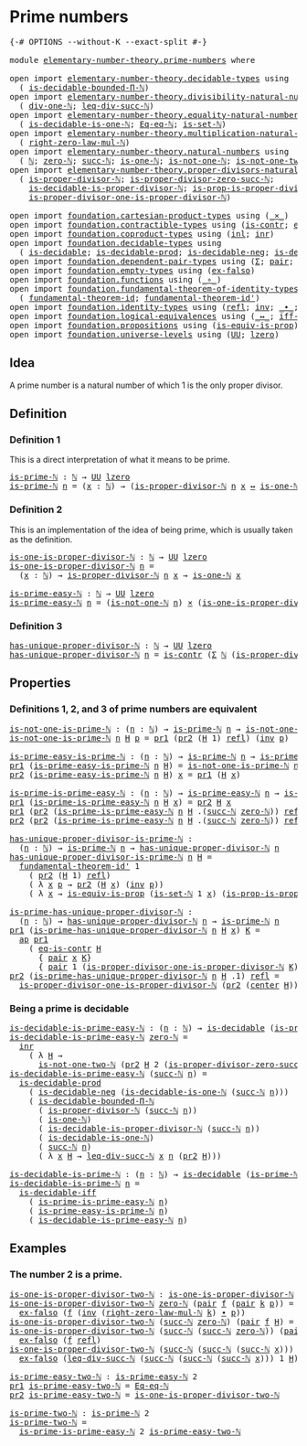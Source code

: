 # Prime numbers

<pre class="Agda"><a id="26" class="Symbol">{-#</a> <a id="30" class="Keyword">OPTIONS</a> <a id="38" class="Pragma">--without-K</a> <a id="50" class="Pragma">--exact-split</a> <a id="64" class="Symbol">#-}</a>

<a id="69" class="Keyword">module</a> <a id="76" href="elementary-number-theory.prime-numbers.html" class="Module">elementary-number-theory.prime-numbers</a> <a id="115" class="Keyword">where</a>

<a id="122" class="Keyword">open</a> <a id="127" class="Keyword">import</a> <a id="134" href="elementary-number-theory.decidable-types.html" class="Module">elementary-number-theory.decidable-types</a> <a id="175" class="Keyword">using</a>
  <a id="183" class="Symbol">(</a> <a id="185" href="elementary-number-theory.decidable-types.html#4774" class="Function">is-decidable-bounded-Π-ℕ</a><a id="209" class="Symbol">)</a>
<a id="211" class="Keyword">open</a> <a id="216" class="Keyword">import</a> <a id="223" href="elementary-number-theory.divisibility-natural-numbers.html" class="Module">elementary-number-theory.divisibility-natural-numbers</a> <a id="277" class="Keyword">using</a>
  <a id="285" class="Symbol">(</a> <a id="287" href="elementary-number-theory.divisibility-natural-numbers.html#2524" class="Function">div-one-ℕ</a><a id="296" class="Symbol">;</a> <a id="298" href="elementary-number-theory.divisibility-natural-numbers.html#8267" class="Function">leq-div-succ-ℕ</a><a id="312" class="Symbol">)</a>
<a id="314" class="Keyword">open</a> <a id="319" class="Keyword">import</a> <a id="326" href="elementary-number-theory.equality-natural-numbers.html" class="Module">elementary-number-theory.equality-natural-numbers</a> <a id="376" class="Keyword">using</a>
  <a id="384" class="Symbol">(</a> <a id="386" href="elementary-number-theory.equality-natural-numbers.html#3412" class="Function">is-decidable-is-one-ℕ</a><a id="407" class="Symbol">;</a> <a id="409" href="elementary-number-theory.equality-natural-numbers.html#2029" class="Function">Eq-eq-ℕ</a><a id="416" class="Symbol">;</a> <a id="418" href="elementary-number-theory.equality-natural-numbers.html#2249" class="Function">is-set-ℕ</a><a id="426" class="Symbol">)</a>
<a id="428" class="Keyword">open</a> <a id="433" class="Keyword">import</a> <a id="440" href="elementary-number-theory.multiplication-natural-numbers.html" class="Module">elementary-number-theory.multiplication-natural-numbers</a> <a id="496" class="Keyword">using</a>
  <a id="504" class="Symbol">(</a> <a id="506" href="elementary-number-theory.multiplication-natural-numbers.html#1893" class="Function">right-zero-law-mul-ℕ</a><a id="526" class="Symbol">)</a>
<a id="528" class="Keyword">open</a> <a id="533" class="Keyword">import</a> <a id="540" href="elementary-number-theory.natural-numbers.html" class="Module">elementary-number-theory.natural-numbers</a> <a id="581" class="Keyword">using</a>
  <a id="589" class="Symbol">(</a> <a id="591" href="elementary-number-theory.natural-numbers.html#1444" class="Datatype">ℕ</a><a id="592" class="Symbol">;</a> <a id="594" href="elementary-number-theory.natural-numbers.html#1465" class="InductiveConstructor">zero-ℕ</a><a id="600" class="Symbol">;</a> <a id="602" href="elementary-number-theory.natural-numbers.html#1478" class="InductiveConstructor">succ-ℕ</a><a id="608" class="Symbol">;</a> <a id="610" href="elementary-number-theory.natural-numbers.html#1988" class="Function">is-one-ℕ</a><a id="618" class="Symbol">;</a> <a id="620" href="elementary-number-theory.natural-numbers.html#2080" class="Function">is-not-one-ℕ</a><a id="632" class="Symbol">;</a> <a id="634" href="elementary-number-theory.natural-numbers.html#3695" class="Function">is-not-one-two-ℕ</a><a id="650" class="Symbol">)</a>
<a id="652" class="Keyword">open</a> <a id="657" class="Keyword">import</a> <a id="664" href="elementary-number-theory.proper-divisors-natural-numbers.html" class="Module">elementary-number-theory.proper-divisors-natural-numbers</a> <a id="721" class="Keyword">using</a>
  <a id="729" class="Symbol">(</a> <a id="731" href="elementary-number-theory.proper-divisors-natural-numbers.html#1474" class="Function">is-proper-divisor-ℕ</a><a id="750" class="Symbol">;</a> <a id="752" href="elementary-number-theory.proper-divisors-natural-numbers.html#1796" class="Function">is-proper-divisor-zero-succ-ℕ</a><a id="781" class="Symbol">;</a>
    <a id="787" href="elementary-number-theory.proper-divisors-natural-numbers.html#1563" class="Function">is-decidable-is-proper-divisor-ℕ</a><a id="819" class="Symbol">;</a> <a id="821" href="elementary-number-theory.proper-divisors-natural-numbers.html#2242" class="Function">is-prop-is-proper-divisor-ℕ</a><a id="848" class="Symbol">;</a>
    <a id="854" href="elementary-number-theory.proper-divisors-natural-numbers.html#2624" class="Function">is-proper-divisor-one-is-proper-divisor-ℕ</a><a id="895" class="Symbol">)</a>
    
<a id="902" class="Keyword">open</a> <a id="907" class="Keyword">import</a> <a id="914" href="foundation.cartesian-product-types.html" class="Module">foundation.cartesian-product-types</a> <a id="949" class="Keyword">using</a> <a id="955" class="Symbol">(</a><a id="956" href="foundation-core.cartesian-product-types.html#577" class="Function Operator">_×_</a><a id="959" class="Symbol">)</a>
<a id="961" class="Keyword">open</a> <a id="966" class="Keyword">import</a> <a id="973" href="foundation.contractible-types.html" class="Module">foundation.contractible-types</a> <a id="1003" class="Keyword">using</a> <a id="1009" class="Symbol">(</a><a id="1010" href="foundation-core.contractible-types.html#992" class="Function">is-contr</a><a id="1018" class="Symbol">;</a> <a id="1020" href="foundation-core.contractible-types.html#1299" class="Function">eq-is-contr</a><a id="1031" class="Symbol">;</a> <a id="1033" href="foundation-core.contractible-types.html#1085" class="Function">center</a><a id="1039" class="Symbol">)</a>
<a id="1041" class="Keyword">open</a> <a id="1046" class="Keyword">import</a> <a id="1053" href="foundation.coproduct-types.html" class="Module">foundation.coproduct-types</a> <a id="1080" class="Keyword">using</a> <a id="1086" class="Symbol">(</a><a id="1087" href="foundation.coproduct-types.html#1239" class="InductiveConstructor">inl</a><a id="1090" class="Symbol">;</a> <a id="1092" href="foundation.coproduct-types.html#1262" class="InductiveConstructor">inr</a><a id="1095" class="Symbol">)</a>
<a id="1097" class="Keyword">open</a> <a id="1102" class="Keyword">import</a> <a id="1109" href="foundation.decidable-types.html" class="Module">foundation.decidable-types</a> <a id="1136" class="Keyword">using</a>
  <a id="1144" class="Symbol">(</a> <a id="1146" href="foundation.decidable-types.html#1905" class="Function">is-decidable</a><a id="1158" class="Symbol">;</a> <a id="1160" href="foundation.decidable-types.html#3323" class="Function">is-decidable-prod</a><a id="1177" class="Symbol">;</a> <a id="1179" href="foundation.decidable-types.html#4740" class="Function">is-decidable-neg</a><a id="1195" class="Symbol">;</a> <a id="1197" href="foundation.decidable-types.html#5050" class="Function">is-decidable-iff</a><a id="1213" class="Symbol">)</a>
<a id="1215" class="Keyword">open</a> <a id="1220" class="Keyword">import</a> <a id="1227" href="foundation.dependent-pair-types.html" class="Module">foundation.dependent-pair-types</a> <a id="1259" class="Keyword">using</a> <a id="1265" class="Symbol">(</a><a id="1266" href="foundation-core.dependent-pair-types.html#502" class="Record">Σ</a><a id="1267" class="Symbol">;</a> <a id="1269" href="foundation-core.dependent-pair-types.html#575" class="InductiveConstructor">pair</a><a id="1273" class="Symbol">;</a> <a id="1275" href="foundation-core.dependent-pair-types.html#592" class="Field">pr1</a><a id="1278" class="Symbol">;</a> <a id="1280" href="foundation-core.dependent-pair-types.html#604" class="Field">pr2</a><a id="1283" class="Symbol">)</a>
<a id="1285" class="Keyword">open</a> <a id="1290" class="Keyword">import</a> <a id="1297" href="foundation.empty-types.html" class="Module">foundation.empty-types</a> <a id="1320" class="Keyword">using</a> <a id="1326" class="Symbol">(</a><a id="1327" href="foundation-core.empty-types.html#1147" class="Function">ex-falso</a><a id="1335" class="Symbol">)</a>
<a id="1337" class="Keyword">open</a> <a id="1342" class="Keyword">import</a> <a id="1349" href="foundation.functions.html" class="Module">foundation.functions</a> <a id="1370" class="Keyword">using</a> <a id="1376" class="Symbol">(</a><a id="1377" href="foundation-core.functions.html#407" class="Function Operator">_∘_</a><a id="1380" class="Symbol">)</a>
<a id="1382" class="Keyword">open</a> <a id="1387" class="Keyword">import</a> <a id="1394" href="foundation.fundamental-theorem-of-identity-types.html" class="Module">foundation.fundamental-theorem-of-identity-types</a> <a id="1443" class="Keyword">using</a>
  <a id="1451" class="Symbol">(</a> <a id="1453" href="foundation-core.fundamental-theorem-of-identity-types.html#1888" class="Function">fundamental-theorem-id</a><a id="1475" class="Symbol">;</a> <a id="1477" href="foundation-core.fundamental-theorem-of-identity-types.html#2160" class="Function">fundamental-theorem-id&#39;</a><a id="1500" class="Symbol">)</a>
<a id="1502" class="Keyword">open</a> <a id="1507" class="Keyword">import</a> <a id="1514" href="foundation.identity-types.html" class="Module">foundation.identity-types</a> <a id="1540" class="Keyword">using</a> <a id="1546" class="Symbol">(</a><a id="1547" href="foundation-core.identity-types.html#1807" class="InductiveConstructor">refl</a><a id="1551" class="Symbol">;</a> <a id="1553" href="foundation-core.identity-types.html#2716" class="Function">inv</a><a id="1556" class="Symbol">;</a> <a id="1558" href="foundation-core.identity-types.html#2412" class="Function Operator">_∙_</a><a id="1561" class="Symbol">;</a> <a id="1563" href="foundation-core.identity-types.html#3990" class="Function">ap</a><a id="1565" class="Symbol">)</a>
<a id="1567" class="Keyword">open</a> <a id="1572" class="Keyword">import</a> <a id="1579" href="foundation.logical-equivalences.html" class="Module">foundation.logical-equivalences</a> <a id="1611" class="Keyword">using</a> <a id="1617" class="Symbol">(</a><a id="1618" href="foundation-core.logical-equivalences.html#886" class="Function Operator">_↔_</a><a id="1621" class="Symbol">;</a> <a id="1623" href="foundation-core.logical-equivalences.html#1814" class="Function">iff-equiv</a><a id="1632" class="Symbol">)</a>
<a id="1634" class="Keyword">open</a> <a id="1639" class="Keyword">import</a> <a id="1646" href="foundation.propositions.html" class="Module">foundation.propositions</a> <a id="1670" class="Keyword">using</a> <a id="1676" class="Symbol">(</a><a id="1677" href="foundation-core.propositions.html#3682" class="Function">is-equiv-is-prop</a><a id="1693" class="Symbol">)</a>
<a id="1695" class="Keyword">open</a> <a id="1700" class="Keyword">import</a> <a id="1707" href="foundation.universe-levels.html" class="Module">foundation.universe-levels</a> <a id="1734" class="Keyword">using</a> <a id="1740" class="Symbol">(</a><a id="1741" href="foundation-core.universe-levels.html#222" class="Primitive">UU</a><a id="1743" class="Symbol">;</a> <a id="1745" href="Agda.Primitive.html#764" class="Primitive">lzero</a><a id="1750" class="Symbol">)</a>
</pre>
## Idea

A prime number is a natural number of which 1 is the only proper divisor.

## Definition

### Definition 1

This is a direct interpretation of what it means to be prime.

<pre class="Agda"><a id="is-prime-ℕ"></a><a id="1945" href="elementary-number-theory.prime-numbers.html#1945" class="Function">is-prime-ℕ</a> <a id="1956" class="Symbol">:</a> <a id="1958" href="elementary-number-theory.natural-numbers.html#1444" class="Datatype">ℕ</a> <a id="1960" class="Symbol">→</a> <a id="1962" href="foundation-core.universe-levels.html#222" class="Primitive">UU</a> <a id="1965" href="Agda.Primitive.html#764" class="Primitive">lzero</a>
<a id="1971" href="elementary-number-theory.prime-numbers.html#1945" class="Function">is-prime-ℕ</a> <a id="1982" href="elementary-number-theory.prime-numbers.html#1982" class="Bound">n</a> <a id="1984" class="Symbol">=</a> <a id="1986" class="Symbol">(</a><a id="1987" href="elementary-number-theory.prime-numbers.html#1987" class="Bound">x</a> <a id="1989" class="Symbol">:</a> <a id="1991" href="elementary-number-theory.natural-numbers.html#1444" class="Datatype">ℕ</a><a id="1992" class="Symbol">)</a> <a id="1994" class="Symbol">→</a> <a id="1996" class="Symbol">(</a><a id="1997" href="elementary-number-theory.proper-divisors-natural-numbers.html#1474" class="Function">is-proper-divisor-ℕ</a> <a id="2017" href="elementary-number-theory.prime-numbers.html#1982" class="Bound">n</a> <a id="2019" href="elementary-number-theory.prime-numbers.html#1987" class="Bound">x</a> <a id="2021" href="foundation-core.logical-equivalences.html#886" class="Function Operator">↔</a> <a id="2023" href="elementary-number-theory.natural-numbers.html#1988" class="Function">is-one-ℕ</a> <a id="2032" href="elementary-number-theory.prime-numbers.html#1987" class="Bound">x</a><a id="2033" class="Symbol">)</a>
</pre>
### Definition 2

This is an implementation of the idea of being prime, which is usually taken as the definition.

<pre class="Agda"><a id="is-one-is-proper-divisor-ℕ"></a><a id="2163" href="elementary-number-theory.prime-numbers.html#2163" class="Function">is-one-is-proper-divisor-ℕ</a> <a id="2190" class="Symbol">:</a> <a id="2192" href="elementary-number-theory.natural-numbers.html#1444" class="Datatype">ℕ</a> <a id="2194" class="Symbol">→</a> <a id="2196" href="foundation-core.universe-levels.html#222" class="Primitive">UU</a> <a id="2199" href="Agda.Primitive.html#764" class="Primitive">lzero</a>
<a id="2205" href="elementary-number-theory.prime-numbers.html#2163" class="Function">is-one-is-proper-divisor-ℕ</a> <a id="2232" href="elementary-number-theory.prime-numbers.html#2232" class="Bound">n</a> <a id="2234" class="Symbol">=</a>
  <a id="2238" class="Symbol">(</a><a id="2239" href="elementary-number-theory.prime-numbers.html#2239" class="Bound">x</a> <a id="2241" class="Symbol">:</a> <a id="2243" href="elementary-number-theory.natural-numbers.html#1444" class="Datatype">ℕ</a><a id="2244" class="Symbol">)</a> <a id="2246" class="Symbol">→</a> <a id="2248" href="elementary-number-theory.proper-divisors-natural-numbers.html#1474" class="Function">is-proper-divisor-ℕ</a> <a id="2268" href="elementary-number-theory.prime-numbers.html#2232" class="Bound">n</a> <a id="2270" href="elementary-number-theory.prime-numbers.html#2239" class="Bound">x</a> <a id="2272" class="Symbol">→</a> <a id="2274" href="elementary-number-theory.natural-numbers.html#1988" class="Function">is-one-ℕ</a> <a id="2283" href="elementary-number-theory.prime-numbers.html#2239" class="Bound">x</a>

<a id="is-prime-easy-ℕ"></a><a id="2286" href="elementary-number-theory.prime-numbers.html#2286" class="Function">is-prime-easy-ℕ</a> <a id="2302" class="Symbol">:</a> <a id="2304" href="elementary-number-theory.natural-numbers.html#1444" class="Datatype">ℕ</a> <a id="2306" class="Symbol">→</a> <a id="2308" href="foundation-core.universe-levels.html#222" class="Primitive">UU</a> <a id="2311" href="Agda.Primitive.html#764" class="Primitive">lzero</a>
<a id="2317" href="elementary-number-theory.prime-numbers.html#2286" class="Function">is-prime-easy-ℕ</a> <a id="2333" href="elementary-number-theory.prime-numbers.html#2333" class="Bound">n</a> <a id="2335" class="Symbol">=</a> <a id="2337" class="Symbol">(</a><a id="2338" href="elementary-number-theory.natural-numbers.html#2080" class="Function">is-not-one-ℕ</a> <a id="2351" href="elementary-number-theory.prime-numbers.html#2333" class="Bound">n</a><a id="2352" class="Symbol">)</a> <a id="2354" href="foundation-core.cartesian-product-types.html#577" class="Function Operator">×</a> <a id="2356" class="Symbol">(</a><a id="2357" href="elementary-number-theory.prime-numbers.html#2163" class="Function">is-one-is-proper-divisor-ℕ</a> <a id="2384" href="elementary-number-theory.prime-numbers.html#2333" class="Bound">n</a><a id="2385" class="Symbol">)</a>
</pre>
### Definition 3

<pre class="Agda"><a id="has-unique-proper-divisor-ℕ"></a><a id="2418" href="elementary-number-theory.prime-numbers.html#2418" class="Function">has-unique-proper-divisor-ℕ</a> <a id="2446" class="Symbol">:</a> <a id="2448" href="elementary-number-theory.natural-numbers.html#1444" class="Datatype">ℕ</a> <a id="2450" class="Symbol">→</a> <a id="2452" href="foundation-core.universe-levels.html#222" class="Primitive">UU</a> <a id="2455" href="Agda.Primitive.html#764" class="Primitive">lzero</a>
<a id="2461" href="elementary-number-theory.prime-numbers.html#2418" class="Function">has-unique-proper-divisor-ℕ</a> <a id="2489" href="elementary-number-theory.prime-numbers.html#2489" class="Bound">n</a> <a id="2491" class="Symbol">=</a> <a id="2493" href="foundation-core.contractible-types.html#992" class="Function">is-contr</a> <a id="2502" class="Symbol">(</a><a id="2503" href="foundation-core.dependent-pair-types.html#502" class="Record">Σ</a> <a id="2505" href="elementary-number-theory.natural-numbers.html#1444" class="Datatype">ℕ</a> <a id="2507" class="Symbol">(</a><a id="2508" href="elementary-number-theory.proper-divisors-natural-numbers.html#1474" class="Function">is-proper-divisor-ℕ</a> <a id="2528" href="elementary-number-theory.prime-numbers.html#2489" class="Bound">n</a><a id="2529" class="Symbol">))</a>
</pre>
## Properties

### Definitions 1, 2, and 3 of prime numbers are equivalent

<pre class="Agda"><a id="is-not-one-is-prime-ℕ"></a><a id="2621" href="elementary-number-theory.prime-numbers.html#2621" class="Function">is-not-one-is-prime-ℕ</a> <a id="2643" class="Symbol">:</a> <a id="2645" class="Symbol">(</a><a id="2646" href="elementary-number-theory.prime-numbers.html#2646" class="Bound">n</a> <a id="2648" class="Symbol">:</a> <a id="2650" href="elementary-number-theory.natural-numbers.html#1444" class="Datatype">ℕ</a><a id="2651" class="Symbol">)</a> <a id="2653" class="Symbol">→</a> <a id="2655" href="elementary-number-theory.prime-numbers.html#1945" class="Function">is-prime-ℕ</a> <a id="2666" href="elementary-number-theory.prime-numbers.html#2646" class="Bound">n</a> <a id="2668" class="Symbol">→</a> <a id="2670" href="elementary-number-theory.natural-numbers.html#2080" class="Function">is-not-one-ℕ</a> <a id="2683" href="elementary-number-theory.prime-numbers.html#2646" class="Bound">n</a>
<a id="2685" href="elementary-number-theory.prime-numbers.html#2621" class="Function">is-not-one-is-prime-ℕ</a> <a id="2707" href="elementary-number-theory.prime-numbers.html#2707" class="Bound">n</a> <a id="2709" href="elementary-number-theory.prime-numbers.html#2709" class="Bound">H</a> <a id="2711" href="elementary-number-theory.prime-numbers.html#2711" class="Bound">p</a> <a id="2713" class="Symbol">=</a> <a id="2715" href="foundation-core.dependent-pair-types.html#592" class="Field">pr1</a> <a id="2719" class="Symbol">(</a><a id="2720" href="foundation-core.dependent-pair-types.html#604" class="Field">pr2</a> <a id="2724" class="Symbol">(</a><a id="2725" href="elementary-number-theory.prime-numbers.html#2709" class="Bound">H</a> <a id="2727" class="Number">1</a><a id="2728" class="Symbol">)</a> <a id="2730" href="foundation-core.identity-types.html#1807" class="InductiveConstructor">refl</a><a id="2734" class="Symbol">)</a> <a id="2736" class="Symbol">(</a><a id="2737" href="foundation-core.identity-types.html#2716" class="Function">inv</a> <a id="2741" href="elementary-number-theory.prime-numbers.html#2711" class="Bound">p</a><a id="2742" class="Symbol">)</a>

<a id="is-prime-easy-is-prime-ℕ"></a><a id="2745" href="elementary-number-theory.prime-numbers.html#2745" class="Function">is-prime-easy-is-prime-ℕ</a> <a id="2770" class="Symbol">:</a> <a id="2772" class="Symbol">(</a><a id="2773" href="elementary-number-theory.prime-numbers.html#2773" class="Bound">n</a> <a id="2775" class="Symbol">:</a> <a id="2777" href="elementary-number-theory.natural-numbers.html#1444" class="Datatype">ℕ</a><a id="2778" class="Symbol">)</a> <a id="2780" class="Symbol">→</a> <a id="2782" href="elementary-number-theory.prime-numbers.html#1945" class="Function">is-prime-ℕ</a> <a id="2793" href="elementary-number-theory.prime-numbers.html#2773" class="Bound">n</a> <a id="2795" class="Symbol">→</a> <a id="2797" href="elementary-number-theory.prime-numbers.html#2286" class="Function">is-prime-easy-ℕ</a> <a id="2813" href="elementary-number-theory.prime-numbers.html#2773" class="Bound">n</a>
<a id="2815" href="foundation-core.dependent-pair-types.html#592" class="Field">pr1</a> <a id="2819" class="Symbol">(</a><a id="2820" href="elementary-number-theory.prime-numbers.html#2745" class="Function">is-prime-easy-is-prime-ℕ</a> <a id="2845" href="elementary-number-theory.prime-numbers.html#2845" class="Bound">n</a> <a id="2847" href="elementary-number-theory.prime-numbers.html#2847" class="Bound">H</a><a id="2848" class="Symbol">)</a> <a id="2850" class="Symbol">=</a> <a id="2852" href="elementary-number-theory.prime-numbers.html#2621" class="Function">is-not-one-is-prime-ℕ</a> <a id="2874" href="elementary-number-theory.prime-numbers.html#2845" class="Bound">n</a> <a id="2876" href="elementary-number-theory.prime-numbers.html#2847" class="Bound">H</a>
<a id="2878" href="foundation-core.dependent-pair-types.html#604" class="Field">pr2</a> <a id="2882" class="Symbol">(</a><a id="2883" href="elementary-number-theory.prime-numbers.html#2745" class="Function">is-prime-easy-is-prime-ℕ</a> <a id="2908" href="elementary-number-theory.prime-numbers.html#2908" class="Bound">n</a> <a id="2910" href="elementary-number-theory.prime-numbers.html#2910" class="Bound">H</a><a id="2911" class="Symbol">)</a> <a id="2913" href="elementary-number-theory.prime-numbers.html#2913" class="Bound">x</a> <a id="2915" class="Symbol">=</a> <a id="2917" href="foundation-core.dependent-pair-types.html#592" class="Field">pr1</a> <a id="2921" class="Symbol">(</a><a id="2922" href="elementary-number-theory.prime-numbers.html#2910" class="Bound">H</a> <a id="2924" href="elementary-number-theory.prime-numbers.html#2913" class="Bound">x</a><a id="2925" class="Symbol">)</a>

<a id="is-prime-is-prime-easy-ℕ"></a><a id="2928" href="elementary-number-theory.prime-numbers.html#2928" class="Function">is-prime-is-prime-easy-ℕ</a> <a id="2953" class="Symbol">:</a> <a id="2955" class="Symbol">(</a><a id="2956" href="elementary-number-theory.prime-numbers.html#2956" class="Bound">n</a> <a id="2958" class="Symbol">:</a> <a id="2960" href="elementary-number-theory.natural-numbers.html#1444" class="Datatype">ℕ</a><a id="2961" class="Symbol">)</a> <a id="2963" class="Symbol">→</a> <a id="2965" href="elementary-number-theory.prime-numbers.html#2286" class="Function">is-prime-easy-ℕ</a> <a id="2981" href="elementary-number-theory.prime-numbers.html#2956" class="Bound">n</a> <a id="2983" class="Symbol">→</a> <a id="2985" href="elementary-number-theory.prime-numbers.html#1945" class="Function">is-prime-ℕ</a> <a id="2996" href="elementary-number-theory.prime-numbers.html#2956" class="Bound">n</a>
<a id="2998" href="foundation-core.dependent-pair-types.html#592" class="Field">pr1</a> <a id="3002" class="Symbol">(</a><a id="3003" href="elementary-number-theory.prime-numbers.html#2928" class="Function">is-prime-is-prime-easy-ℕ</a> <a id="3028" href="elementary-number-theory.prime-numbers.html#3028" class="Bound">n</a> <a id="3030" href="elementary-number-theory.prime-numbers.html#3030" class="Bound">H</a> <a id="3032" href="elementary-number-theory.prime-numbers.html#3032" class="Bound">x</a><a id="3033" class="Symbol">)</a> <a id="3035" class="Symbol">=</a> <a id="3037" href="foundation-core.dependent-pair-types.html#604" class="Field">pr2</a> <a id="3041" href="elementary-number-theory.prime-numbers.html#3030" class="Bound">H</a> <a id="3043" href="elementary-number-theory.prime-numbers.html#3032" class="Bound">x</a>
<a id="3045" href="foundation-core.dependent-pair-types.html#592" class="Field">pr1</a> <a id="3049" class="Symbol">(</a><a id="3050" href="foundation-core.dependent-pair-types.html#604" class="Field">pr2</a> <a id="3054" class="Symbol">(</a><a id="3055" href="elementary-number-theory.prime-numbers.html#2928" class="Function">is-prime-is-prime-easy-ℕ</a> <a id="3080" href="elementary-number-theory.prime-numbers.html#3080" class="Bound">n</a> <a id="3082" href="elementary-number-theory.prime-numbers.html#3082" class="Bound">H</a> <a id="3084" class="DottedPattern Symbol">.(</a><a id="3086" href="elementary-number-theory.natural-numbers.html#1478" class="DottedPattern InductiveConstructor">succ-ℕ</a> <a id="3093" href="elementary-number-theory.natural-numbers.html#1465" class="DottedPattern InductiveConstructor">zero-ℕ</a><a id="3099" class="DottedPattern Symbol">)</a><a id="3100" class="Symbol">)</a> <a id="3102" href="foundation-core.identity-types.html#1807" class="InductiveConstructor">refl</a><a id="3106" class="Symbol">)</a> <a id="3108" href="elementary-number-theory.prime-numbers.html#3108" class="Bound">q</a> <a id="3110" class="Symbol">=</a> <a id="3112" href="foundation-core.dependent-pair-types.html#592" class="Field">pr1</a> <a id="3116" href="elementary-number-theory.prime-numbers.html#3082" class="Bound">H</a> <a id="3118" class="Symbol">(</a><a id="3119" href="foundation-core.identity-types.html#2716" class="Function">inv</a> <a id="3123" href="elementary-number-theory.prime-numbers.html#3108" class="Bound">q</a><a id="3124" class="Symbol">)</a>
<a id="3126" href="foundation-core.dependent-pair-types.html#604" class="Field">pr2</a> <a id="3130" class="Symbol">(</a><a id="3131" href="foundation-core.dependent-pair-types.html#604" class="Field">pr2</a> <a id="3135" class="Symbol">(</a><a id="3136" href="elementary-number-theory.prime-numbers.html#2928" class="Function">is-prime-is-prime-easy-ℕ</a> <a id="3161" href="elementary-number-theory.prime-numbers.html#3161" class="Bound">n</a> <a id="3163" href="elementary-number-theory.prime-numbers.html#3163" class="Bound">H</a> <a id="3165" class="DottedPattern Symbol">.(</a><a id="3167" href="elementary-number-theory.natural-numbers.html#1478" class="DottedPattern InductiveConstructor">succ-ℕ</a> <a id="3174" href="elementary-number-theory.natural-numbers.html#1465" class="DottedPattern InductiveConstructor">zero-ℕ</a><a id="3180" class="DottedPattern Symbol">)</a><a id="3181" class="Symbol">)</a> <a id="3183" href="foundation-core.identity-types.html#1807" class="InductiveConstructor">refl</a><a id="3187" class="Symbol">)</a> <a id="3189" class="Symbol">=</a> <a id="3191" href="elementary-number-theory.divisibility-natural-numbers.html#2524" class="Function">div-one-ℕ</a> <a id="3201" href="elementary-number-theory.prime-numbers.html#3161" class="Bound">n</a>

<a id="has-unique-proper-divisor-is-prime-ℕ"></a><a id="3204" href="elementary-number-theory.prime-numbers.html#3204" class="Function">has-unique-proper-divisor-is-prime-ℕ</a> <a id="3241" class="Symbol">:</a>
  <a id="3245" class="Symbol">(</a><a id="3246" href="elementary-number-theory.prime-numbers.html#3246" class="Bound">n</a> <a id="3248" class="Symbol">:</a> <a id="3250" href="elementary-number-theory.natural-numbers.html#1444" class="Datatype">ℕ</a><a id="3251" class="Symbol">)</a> <a id="3253" class="Symbol">→</a> <a id="3255" href="elementary-number-theory.prime-numbers.html#1945" class="Function">is-prime-ℕ</a> <a id="3266" href="elementary-number-theory.prime-numbers.html#3246" class="Bound">n</a> <a id="3268" class="Symbol">→</a> <a id="3270" href="elementary-number-theory.prime-numbers.html#2418" class="Function">has-unique-proper-divisor-ℕ</a> <a id="3298" href="elementary-number-theory.prime-numbers.html#3246" class="Bound">n</a>
<a id="3300" href="elementary-number-theory.prime-numbers.html#3204" class="Function">has-unique-proper-divisor-is-prime-ℕ</a> <a id="3337" href="elementary-number-theory.prime-numbers.html#3337" class="Bound">n</a> <a id="3339" href="elementary-number-theory.prime-numbers.html#3339" class="Bound">H</a> <a id="3341" class="Symbol">=</a>
  <a id="3345" href="foundation-core.fundamental-theorem-of-identity-types.html#2160" class="Function">fundamental-theorem-id&#39;</a> <a id="3369" class="Number">1</a>
    <a id="3375" class="Symbol">(</a> <a id="3377" href="foundation-core.dependent-pair-types.html#604" class="Field">pr2</a> <a id="3381" class="Symbol">(</a><a id="3382" href="elementary-number-theory.prime-numbers.html#3339" class="Bound">H</a> <a id="3384" class="Number">1</a><a id="3385" class="Symbol">)</a> <a id="3387" href="foundation-core.identity-types.html#1807" class="InductiveConstructor">refl</a><a id="3391" class="Symbol">)</a>
    <a id="3397" class="Symbol">(</a> <a id="3399" class="Symbol">λ</a> <a id="3401" href="elementary-number-theory.prime-numbers.html#3401" class="Bound">x</a> <a id="3403" href="elementary-number-theory.prime-numbers.html#3403" class="Bound">p</a> <a id="3405" class="Symbol">→</a> <a id="3407" href="foundation-core.dependent-pair-types.html#604" class="Field">pr2</a> <a id="3411" class="Symbol">(</a><a id="3412" href="elementary-number-theory.prime-numbers.html#3339" class="Bound">H</a> <a id="3414" href="elementary-number-theory.prime-numbers.html#3401" class="Bound">x</a><a id="3415" class="Symbol">)</a> <a id="3417" class="Symbol">(</a><a id="3418" href="foundation-core.identity-types.html#2716" class="Function">inv</a> <a id="3422" href="elementary-number-theory.prime-numbers.html#3403" class="Bound">p</a><a id="3423" class="Symbol">))</a>
    <a id="3430" class="Symbol">(</a> <a id="3432" class="Symbol">λ</a> <a id="3434" href="elementary-number-theory.prime-numbers.html#3434" class="Bound">x</a> <a id="3436" class="Symbol">→</a> <a id="3438" href="foundation-core.propositions.html#3682" class="Function">is-equiv-is-prop</a> <a id="3455" class="Symbol">(</a><a id="3456" href="elementary-number-theory.equality-natural-numbers.html#2249" class="Function">is-set-ℕ</a> <a id="3465" class="Number">1</a> <a id="3467" href="elementary-number-theory.prime-numbers.html#3434" class="Bound">x</a><a id="3468" class="Symbol">)</a> <a id="3470" class="Symbol">(</a><a id="3471" href="elementary-number-theory.proper-divisors-natural-numbers.html#2242" class="Function">is-prop-is-proper-divisor-ℕ</a> <a id="3499" href="elementary-number-theory.prime-numbers.html#3337" class="Bound">n</a> <a id="3501" href="elementary-number-theory.prime-numbers.html#3434" class="Bound">x</a><a id="3502" class="Symbol">)</a> <a id="3504" class="Symbol">(λ</a> <a id="3507" href="elementary-number-theory.prime-numbers.html#3507" class="Bound">p</a> <a id="3509" class="Symbol">→</a> <a id="3511" href="foundation-core.identity-types.html#2716" class="Function">inv</a> <a id="3515" class="Symbol">(</a><a id="3516" href="foundation-core.dependent-pair-types.html#592" class="Field">pr1</a> <a id="3520" class="Symbol">(</a><a id="3521" href="elementary-number-theory.prime-numbers.html#3339" class="Bound">H</a> <a id="3523" href="elementary-number-theory.prime-numbers.html#3434" class="Bound">x</a><a id="3524" class="Symbol">)</a> <a id="3526" href="elementary-number-theory.prime-numbers.html#3507" class="Bound">p</a><a id="3527" class="Symbol">)))</a>

<a id="is-prime-has-unique-proper-divisor-ℕ"></a><a id="3532" href="elementary-number-theory.prime-numbers.html#3532" class="Function">is-prime-has-unique-proper-divisor-ℕ</a> <a id="3569" class="Symbol">:</a>
  <a id="3573" class="Symbol">(</a><a id="3574" href="elementary-number-theory.prime-numbers.html#3574" class="Bound">n</a> <a id="3576" class="Symbol">:</a> <a id="3578" href="elementary-number-theory.natural-numbers.html#1444" class="Datatype">ℕ</a><a id="3579" class="Symbol">)</a> <a id="3581" class="Symbol">→</a> <a id="3583" href="elementary-number-theory.prime-numbers.html#2418" class="Function">has-unique-proper-divisor-ℕ</a> <a id="3611" href="elementary-number-theory.prime-numbers.html#3574" class="Bound">n</a> <a id="3613" class="Symbol">→</a> <a id="3615" href="elementary-number-theory.prime-numbers.html#1945" class="Function">is-prime-ℕ</a> <a id="3626" href="elementary-number-theory.prime-numbers.html#3574" class="Bound">n</a>
<a id="3628" href="foundation-core.dependent-pair-types.html#592" class="Field">pr1</a> <a id="3632" class="Symbol">(</a><a id="3633" href="elementary-number-theory.prime-numbers.html#3532" class="Function">is-prime-has-unique-proper-divisor-ℕ</a> <a id="3670" href="elementary-number-theory.prime-numbers.html#3670" class="Bound">n</a> <a id="3672" href="elementary-number-theory.prime-numbers.html#3672" class="Bound">H</a> <a id="3674" href="elementary-number-theory.prime-numbers.html#3674" class="Bound">x</a><a id="3675" class="Symbol">)</a> <a id="3677" href="elementary-number-theory.prime-numbers.html#3677" class="Bound">K</a> <a id="3679" class="Symbol">=</a>
  <a id="3683" href="foundation-core.identity-types.html#3990" class="Function">ap</a> <a id="3686" href="foundation-core.dependent-pair-types.html#592" class="Field">pr1</a>
    <a id="3694" class="Symbol">(</a> <a id="3696" href="foundation-core.contractible-types.html#1299" class="Function">eq-is-contr</a> <a id="3708" href="elementary-number-theory.prime-numbers.html#3672" class="Bound">H</a>
      <a id="3716" class="Symbol">{</a> <a id="3718" href="foundation-core.dependent-pair-types.html#575" class="InductiveConstructor">pair</a> <a id="3723" href="elementary-number-theory.prime-numbers.html#3674" class="Bound">x</a> <a id="3725" href="elementary-number-theory.prime-numbers.html#3677" class="Bound">K</a><a id="3726" class="Symbol">}</a>
      <a id="3734" class="Symbol">{</a> <a id="3736" href="foundation-core.dependent-pair-types.html#575" class="InductiveConstructor">pair</a> <a id="3741" class="Number">1</a> <a id="3743" class="Symbol">(</a><a id="3744" href="elementary-number-theory.proper-divisors-natural-numbers.html#2624" class="Function">is-proper-divisor-one-is-proper-divisor-ℕ</a> <a id="3786" href="elementary-number-theory.prime-numbers.html#3677" class="Bound">K</a><a id="3787" class="Symbol">)})</a>
<a id="3791" href="foundation-core.dependent-pair-types.html#604" class="Field">pr2</a> <a id="3795" class="Symbol">(</a><a id="3796" href="elementary-number-theory.prime-numbers.html#3532" class="Function">is-prime-has-unique-proper-divisor-ℕ</a> <a id="3833" href="elementary-number-theory.prime-numbers.html#3833" class="Bound">n</a> <a id="3835" href="elementary-number-theory.prime-numbers.html#3835" class="Bound">H</a> <a id="3837" class="DottedPattern Symbol">.</a><a id="3838" class="DottedPattern Number">1</a><a id="3839" class="Symbol">)</a> <a id="3841" href="foundation-core.identity-types.html#1807" class="InductiveConstructor">refl</a> <a id="3846" class="Symbol">=</a>
  <a id="3850" href="elementary-number-theory.proper-divisors-natural-numbers.html#2624" class="Function">is-proper-divisor-one-is-proper-divisor-ℕ</a> <a id="3892" class="Symbol">(</a><a id="3893" href="foundation-core.dependent-pair-types.html#604" class="Field">pr2</a> <a id="3897" class="Symbol">(</a><a id="3898" href="foundation-core.contractible-types.html#1085" class="Function">center</a> <a id="3905" href="elementary-number-theory.prime-numbers.html#3835" class="Bound">H</a><a id="3906" class="Symbol">))</a>
</pre>
### Being a prime is decidable

<pre class="Agda"><a id="is-decidable-is-prime-easy-ℕ"></a><a id="3954" href="elementary-number-theory.prime-numbers.html#3954" class="Function">is-decidable-is-prime-easy-ℕ</a> <a id="3983" class="Symbol">:</a> <a id="3985" class="Symbol">(</a><a id="3986" href="elementary-number-theory.prime-numbers.html#3986" class="Bound">n</a> <a id="3988" class="Symbol">:</a> <a id="3990" href="elementary-number-theory.natural-numbers.html#1444" class="Datatype">ℕ</a><a id="3991" class="Symbol">)</a> <a id="3993" class="Symbol">→</a> <a id="3995" href="foundation.decidable-types.html#1905" class="Function">is-decidable</a> <a id="4008" class="Symbol">(</a><a id="4009" href="elementary-number-theory.prime-numbers.html#2286" class="Function">is-prime-easy-ℕ</a> <a id="4025" href="elementary-number-theory.prime-numbers.html#3986" class="Bound">n</a><a id="4026" class="Symbol">)</a>
<a id="4028" href="elementary-number-theory.prime-numbers.html#3954" class="Function">is-decidable-is-prime-easy-ℕ</a> <a id="4057" href="elementary-number-theory.natural-numbers.html#1465" class="InductiveConstructor">zero-ℕ</a> <a id="4064" class="Symbol">=</a>
  <a id="4068" href="foundation.coproduct-types.html#1262" class="InductiveConstructor">inr</a>
    <a id="4076" class="Symbol">(</a> <a id="4078" class="Symbol">λ</a> <a id="4080" href="elementary-number-theory.prime-numbers.html#4080" class="Bound">H</a> <a id="4082" class="Symbol">→</a>
      <a id="4090" href="elementary-number-theory.natural-numbers.html#3695" class="Function">is-not-one-two-ℕ</a> <a id="4107" class="Symbol">(</a><a id="4108" href="foundation-core.dependent-pair-types.html#604" class="Field">pr2</a> <a id="4112" href="elementary-number-theory.prime-numbers.html#4080" class="Bound">H</a> <a id="4114" class="Number">2</a> <a id="4116" class="Symbol">(</a><a id="4117" href="elementary-number-theory.proper-divisors-natural-numbers.html#1796" class="Function">is-proper-divisor-zero-succ-ℕ</a> <a id="4147" class="Number">1</a><a id="4148" class="Symbol">)))</a>
<a id="4152" href="elementary-number-theory.prime-numbers.html#3954" class="Function">is-decidable-is-prime-easy-ℕ</a> <a id="4181" class="Symbol">(</a><a id="4182" href="elementary-number-theory.natural-numbers.html#1478" class="InductiveConstructor">succ-ℕ</a> <a id="4189" href="elementary-number-theory.prime-numbers.html#4189" class="Bound">n</a><a id="4190" class="Symbol">)</a> <a id="4192" class="Symbol">=</a>
  <a id="4196" href="foundation.decidable-types.html#3323" class="Function">is-decidable-prod</a>
    <a id="4218" class="Symbol">(</a> <a id="4220" href="foundation.decidable-types.html#4740" class="Function">is-decidable-neg</a> <a id="4237" class="Symbol">(</a><a id="4238" href="elementary-number-theory.equality-natural-numbers.html#3412" class="Function">is-decidable-is-one-ℕ</a> <a id="4260" class="Symbol">(</a><a id="4261" href="elementary-number-theory.natural-numbers.html#1478" class="InductiveConstructor">succ-ℕ</a> <a id="4268" href="elementary-number-theory.prime-numbers.html#4189" class="Bound">n</a><a id="4269" class="Symbol">)))</a>
    <a id="4277" class="Symbol">(</a> <a id="4279" href="elementary-number-theory.decidable-types.html#4774" class="Function">is-decidable-bounded-Π-ℕ</a>
      <a id="4310" class="Symbol">(</a> <a id="4312" href="elementary-number-theory.proper-divisors-natural-numbers.html#1474" class="Function">is-proper-divisor-ℕ</a> <a id="4332" class="Symbol">(</a><a id="4333" href="elementary-number-theory.natural-numbers.html#1478" class="InductiveConstructor">succ-ℕ</a> <a id="4340" href="elementary-number-theory.prime-numbers.html#4189" class="Bound">n</a><a id="4341" class="Symbol">))</a>
      <a id="4350" class="Symbol">(</a> <a id="4352" href="elementary-number-theory.natural-numbers.html#1988" class="Function">is-one-ℕ</a><a id="4360" class="Symbol">)</a>
      <a id="4368" class="Symbol">(</a> <a id="4370" href="elementary-number-theory.proper-divisors-natural-numbers.html#1563" class="Function">is-decidable-is-proper-divisor-ℕ</a> <a id="4403" class="Symbol">(</a><a id="4404" href="elementary-number-theory.natural-numbers.html#1478" class="InductiveConstructor">succ-ℕ</a> <a id="4411" href="elementary-number-theory.prime-numbers.html#4189" class="Bound">n</a><a id="4412" class="Symbol">))</a>
      <a id="4421" class="Symbol">(</a> <a id="4423" href="elementary-number-theory.equality-natural-numbers.html#3412" class="Function">is-decidable-is-one-ℕ</a><a id="4444" class="Symbol">)</a>
      <a id="4452" class="Symbol">(</a> <a id="4454" href="elementary-number-theory.natural-numbers.html#1478" class="InductiveConstructor">succ-ℕ</a> <a id="4461" href="elementary-number-theory.prime-numbers.html#4189" class="Bound">n</a><a id="4462" class="Symbol">)</a>
      <a id="4470" class="Symbol">(</a> <a id="4472" class="Symbol">λ</a> <a id="4474" href="elementary-number-theory.prime-numbers.html#4474" class="Bound">x</a> <a id="4476" href="elementary-number-theory.prime-numbers.html#4476" class="Bound">H</a> <a id="4478" class="Symbol">→</a> <a id="4480" href="elementary-number-theory.divisibility-natural-numbers.html#8267" class="Function">leq-div-succ-ℕ</a> <a id="4495" href="elementary-number-theory.prime-numbers.html#4474" class="Bound">x</a> <a id="4497" href="elementary-number-theory.prime-numbers.html#4189" class="Bound">n</a> <a id="4499" class="Symbol">(</a><a id="4500" href="foundation-core.dependent-pair-types.html#604" class="Field">pr2</a> <a id="4504" href="elementary-number-theory.prime-numbers.html#4476" class="Bound">H</a><a id="4505" class="Symbol">)))</a>

<a id="is-decidable-is-prime-ℕ"></a><a id="4510" href="elementary-number-theory.prime-numbers.html#4510" class="Function">is-decidable-is-prime-ℕ</a> <a id="4534" class="Symbol">:</a> <a id="4536" class="Symbol">(</a><a id="4537" href="elementary-number-theory.prime-numbers.html#4537" class="Bound">n</a> <a id="4539" class="Symbol">:</a> <a id="4541" href="elementary-number-theory.natural-numbers.html#1444" class="Datatype">ℕ</a><a id="4542" class="Symbol">)</a> <a id="4544" class="Symbol">→</a> <a id="4546" href="foundation.decidable-types.html#1905" class="Function">is-decidable</a> <a id="4559" class="Symbol">(</a><a id="4560" href="elementary-number-theory.prime-numbers.html#1945" class="Function">is-prime-ℕ</a> <a id="4571" href="elementary-number-theory.prime-numbers.html#4537" class="Bound">n</a><a id="4572" class="Symbol">)</a>
<a id="4574" href="elementary-number-theory.prime-numbers.html#4510" class="Function">is-decidable-is-prime-ℕ</a> <a id="4598" href="elementary-number-theory.prime-numbers.html#4598" class="Bound">n</a> <a id="4600" class="Symbol">=</a>
  <a id="4604" href="foundation.decidable-types.html#5050" class="Function">is-decidable-iff</a>
    <a id="4625" class="Symbol">(</a> <a id="4627" href="elementary-number-theory.prime-numbers.html#2928" class="Function">is-prime-is-prime-easy-ℕ</a> <a id="4652" href="elementary-number-theory.prime-numbers.html#4598" class="Bound">n</a><a id="4653" class="Symbol">)</a>
    <a id="4659" class="Symbol">(</a> <a id="4661" href="elementary-number-theory.prime-numbers.html#2745" class="Function">is-prime-easy-is-prime-ℕ</a> <a id="4686" href="elementary-number-theory.prime-numbers.html#4598" class="Bound">n</a><a id="4687" class="Symbol">)</a>
    <a id="4693" class="Symbol">(</a> <a id="4695" href="elementary-number-theory.prime-numbers.html#3954" class="Function">is-decidable-is-prime-easy-ℕ</a> <a id="4724" href="elementary-number-theory.prime-numbers.html#4598" class="Bound">n</a><a id="4725" class="Symbol">)</a>
</pre>
## Examples

### The number 2 is a prime.

<pre class="Agda"><a id="is-one-is-proper-divisor-two-ℕ"></a><a id="4783" href="elementary-number-theory.prime-numbers.html#4783" class="Function">is-one-is-proper-divisor-two-ℕ</a> <a id="4814" class="Symbol">:</a> <a id="4816" href="elementary-number-theory.prime-numbers.html#2163" class="Function">is-one-is-proper-divisor-ℕ</a> <a id="4843" class="Number">2</a>
<a id="4845" href="elementary-number-theory.prime-numbers.html#4783" class="Function">is-one-is-proper-divisor-two-ℕ</a> <a id="4876" href="elementary-number-theory.natural-numbers.html#1465" class="InductiveConstructor">zero-ℕ</a> <a id="4883" class="Symbol">(</a><a id="4884" href="foundation-core.dependent-pair-types.html#575" class="InductiveConstructor">pair</a> <a id="4889" href="elementary-number-theory.prime-numbers.html#4889" class="Bound">f</a> <a id="4891" class="Symbol">(</a><a id="4892" href="foundation-core.dependent-pair-types.html#575" class="InductiveConstructor">pair</a> <a id="4897" href="elementary-number-theory.prime-numbers.html#4897" class="Bound">k</a> <a id="4899" href="elementary-number-theory.prime-numbers.html#4899" class="Bound">p</a><a id="4900" class="Symbol">))</a> <a id="4903" class="Symbol">=</a>
  <a id="4907" href="foundation-core.empty-types.html#1147" class="Function">ex-falso</a> <a id="4916" class="Symbol">(</a><a id="4917" href="elementary-number-theory.prime-numbers.html#4889" class="Bound">f</a> <a id="4919" class="Symbol">(</a><a id="4920" href="foundation-core.identity-types.html#2716" class="Function">inv</a> <a id="4924" class="Symbol">(</a><a id="4925" href="elementary-number-theory.multiplication-natural-numbers.html#1893" class="Function">right-zero-law-mul-ℕ</a> <a id="4946" href="elementary-number-theory.prime-numbers.html#4897" class="Bound">k</a><a id="4947" class="Symbol">)</a> <a id="4949" href="foundation-core.identity-types.html#2412" class="Function Operator">∙</a> <a id="4951" href="elementary-number-theory.prime-numbers.html#4899" class="Bound">p</a><a id="4952" class="Symbol">))</a>
<a id="4955" href="elementary-number-theory.prime-numbers.html#4783" class="Function">is-one-is-proper-divisor-two-ℕ</a> <a id="4986" class="Symbol">(</a><a id="4987" href="elementary-number-theory.natural-numbers.html#1478" class="InductiveConstructor">succ-ℕ</a> <a id="4994" href="elementary-number-theory.natural-numbers.html#1465" class="InductiveConstructor">zero-ℕ</a><a id="5000" class="Symbol">)</a> <a id="5002" class="Symbol">(</a><a id="5003" href="foundation-core.dependent-pair-types.html#575" class="InductiveConstructor">pair</a> <a id="5008" href="elementary-number-theory.prime-numbers.html#5008" class="Bound">f</a> <a id="5010" href="elementary-number-theory.prime-numbers.html#5010" class="Bound">H</a><a id="5011" class="Symbol">)</a> <a id="5013" class="Symbol">=</a> <a id="5015" href="foundation-core.identity-types.html#1807" class="InductiveConstructor">refl</a>
<a id="5020" href="elementary-number-theory.prime-numbers.html#4783" class="Function">is-one-is-proper-divisor-two-ℕ</a> <a id="5051" class="Symbol">(</a><a id="5052" href="elementary-number-theory.natural-numbers.html#1478" class="InductiveConstructor">succ-ℕ</a> <a id="5059" class="Symbol">(</a><a id="5060" href="elementary-number-theory.natural-numbers.html#1478" class="InductiveConstructor">succ-ℕ</a> <a id="5067" href="elementary-number-theory.natural-numbers.html#1465" class="InductiveConstructor">zero-ℕ</a><a id="5073" class="Symbol">))</a> <a id="5076" class="Symbol">(</a><a id="5077" href="foundation-core.dependent-pair-types.html#575" class="InductiveConstructor">pair</a> <a id="5082" href="elementary-number-theory.prime-numbers.html#5082" class="Bound">f</a> <a id="5084" href="elementary-number-theory.prime-numbers.html#5084" class="Bound">H</a><a id="5085" class="Symbol">)</a> <a id="5087" class="Symbol">=</a>
  <a id="5091" href="foundation-core.empty-types.html#1147" class="Function">ex-falso</a> <a id="5100" class="Symbol">(</a><a id="5101" href="elementary-number-theory.prime-numbers.html#5082" class="Bound">f</a> <a id="5103" href="foundation-core.identity-types.html#1807" class="InductiveConstructor">refl</a><a id="5107" class="Symbol">)</a>
<a id="5109" href="elementary-number-theory.prime-numbers.html#4783" class="Function">is-one-is-proper-divisor-two-ℕ</a> <a id="5140" class="Symbol">(</a><a id="5141" href="elementary-number-theory.natural-numbers.html#1478" class="InductiveConstructor">succ-ℕ</a> <a id="5148" class="Symbol">(</a><a id="5149" href="elementary-number-theory.natural-numbers.html#1478" class="InductiveConstructor">succ-ℕ</a> <a id="5156" class="Symbol">(</a><a id="5157" href="elementary-number-theory.natural-numbers.html#1478" class="InductiveConstructor">succ-ℕ</a> <a id="5164" href="elementary-number-theory.prime-numbers.html#5164" class="Bound">x</a><a id="5165" class="Symbol">)))</a> <a id="5169" class="Symbol">(</a><a id="5170" href="foundation-core.dependent-pair-types.html#575" class="InductiveConstructor">pair</a> <a id="5175" href="elementary-number-theory.prime-numbers.html#5175" class="Bound">f</a> <a id="5177" href="elementary-number-theory.prime-numbers.html#5177" class="Bound">H</a><a id="5178" class="Symbol">)</a> <a id="5180" class="Symbol">=</a>
  <a id="5184" href="foundation-core.empty-types.html#1147" class="Function">ex-falso</a> <a id="5193" class="Symbol">(</a><a id="5194" href="elementary-number-theory.divisibility-natural-numbers.html#8267" class="Function">leq-div-succ-ℕ</a> <a id="5209" class="Symbol">(</a><a id="5210" href="elementary-number-theory.natural-numbers.html#1478" class="InductiveConstructor">succ-ℕ</a> <a id="5217" class="Symbol">(</a><a id="5218" href="elementary-number-theory.natural-numbers.html#1478" class="InductiveConstructor">succ-ℕ</a> <a id="5225" class="Symbol">(</a><a id="5226" href="elementary-number-theory.natural-numbers.html#1478" class="InductiveConstructor">succ-ℕ</a> <a id="5233" href="elementary-number-theory.prime-numbers.html#5164" class="Bound">x</a><a id="5234" class="Symbol">)))</a> <a id="5238" class="Number">1</a> <a id="5240" href="elementary-number-theory.prime-numbers.html#5177" class="Bound">H</a><a id="5241" class="Symbol">)</a>
  
<a id="is-prime-easy-two-ℕ"></a><a id="5246" href="elementary-number-theory.prime-numbers.html#5246" class="Function">is-prime-easy-two-ℕ</a> <a id="5266" class="Symbol">:</a> <a id="5268" href="elementary-number-theory.prime-numbers.html#2286" class="Function">is-prime-easy-ℕ</a> <a id="5284" class="Number">2</a>
<a id="5286" href="foundation-core.dependent-pair-types.html#592" class="Field">pr1</a> <a id="5290" href="elementary-number-theory.prime-numbers.html#5246" class="Function">is-prime-easy-two-ℕ</a> <a id="5310" class="Symbol">=</a> <a id="5312" href="elementary-number-theory.equality-natural-numbers.html#2029" class="Function">Eq-eq-ℕ</a>
<a id="5320" href="foundation-core.dependent-pair-types.html#604" class="Field">pr2</a> <a id="5324" href="elementary-number-theory.prime-numbers.html#5246" class="Function">is-prime-easy-two-ℕ</a> <a id="5344" class="Symbol">=</a> <a id="5346" href="elementary-number-theory.prime-numbers.html#4783" class="Function">is-one-is-proper-divisor-two-ℕ</a>

<a id="is-prime-two-ℕ"></a><a id="5378" href="elementary-number-theory.prime-numbers.html#5378" class="Function">is-prime-two-ℕ</a> <a id="5393" class="Symbol">:</a> <a id="5395" href="elementary-number-theory.prime-numbers.html#1945" class="Function">is-prime-ℕ</a> <a id="5406" class="Number">2</a>
<a id="5408" href="elementary-number-theory.prime-numbers.html#5378" class="Function">is-prime-two-ℕ</a> <a id="5423" class="Symbol">=</a>
  <a id="5427" href="elementary-number-theory.prime-numbers.html#2928" class="Function">is-prime-is-prime-easy-ℕ</a> <a id="5452" class="Number">2</a> <a id="5454" href="elementary-number-theory.prime-numbers.html#5246" class="Function">is-prime-easy-two-ℕ</a>
</pre>